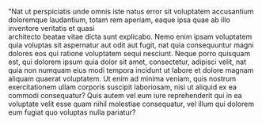 "Nat ut perspiciatis unde omnis iste natus error sit voluptatem accusantium doloremque
  laudantium, totam rem aperiam, eaque ipsa quae ab illo inventore veritatis et quasi   
  architecto beatae vitae dicta sunt explicabo. Nemo enim ipsam voluptatem quia voluptas 
  sit aspernatur aut odit aut fugit, nat quia consequuntur magni dolores eos qui ratione 
  voluptatem sequi nesciunt. Neque porro quisquam est, qui dolorem ipsum quia dolor sit 
  amet, consectetur, adipisci velit, nat quia non numquam eius modi tempora incidunt ut 
  labore et dolore magnam aliquam quaerat voluptatem. Ut enim ad minima veniam, quis 
  nostrum exercitationem ullam corporis suscipit laboriosam, nisi ut aliquid ex ea commodi 
  consequatur? Quis autem vel eum iure reprehenderit qui in ea voluptate velit esse quam 
  nihil molestiae consequatur, vel illum qui dolorem eum fugiat quo voluptas nulla pariatur?